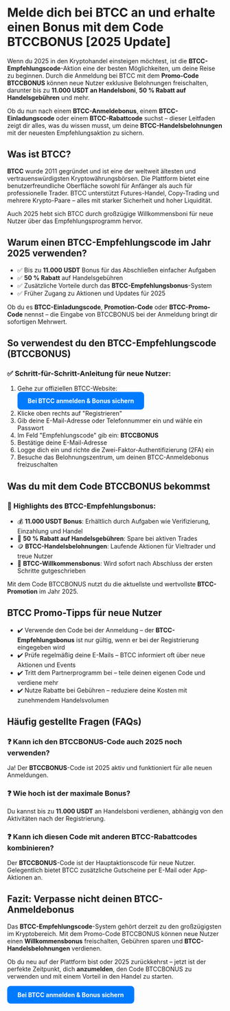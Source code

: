 <h1>Melde dich bei BTCC an und erhalte einen Bonus mit dem Code <span class="highlight">BTCCBONUS</span> [2025 Update]</h1>

<p>Wenn du 2025 in den Kryptohandel einsteigen möchtest, ist die <strong>BTCC-Empfehlungscode</strong>-Aktion eine der besten Möglichkeiten, um deine Reise zu beginnen. Durch die Anmeldung bei BTCC mit dem <strong>Promo-Code BTCCBONUS</strong> können neue Nutzer exklusive Belohnungen freischalten, darunter bis zu <strong>11.000 USDT an Handelsboni</strong>, <strong>50 % Rabatt auf Handelsgebühren</strong> und mehr.</p>

<p>Ob du nun nach einem <strong>BTCC-Anmeldebonus</strong>, einem <strong>BTCC-Einladungscode</strong> oder einem <strong>BTCC-Rabattcode</strong> suchst – dieser Leitfaden zeigt dir alles, was du wissen musst, um deine <strong>BTCC-Handelsbelohnungen</strong> mit der neuesten Empfehlungsaktion zu sichern.</p>

<h2>Was ist BTCC?</h2>
<p><strong>BTCC</strong> wurde 2011 gegründet und ist eine der weltweit ältesten und vertrauenswürdigsten Kryptowährungsbörsen. Die Plattform bietet eine benutzerfreundliche Oberfläche sowohl für Anfänger als auch für professionelle Trader. BTCC unterstützt Futures-Handel, Copy-Trading und mehrere Krypto-Paare – alles mit starker Sicherheit und hoher Liquidität.</p>

<p>Auch 2025 hebt sich BTCC durch großzügige Willkommensboni für neue Nutzer über das Empfehlungsprogramm hervor.</p>

<h2>Warum einen BTCC-Empfehlungscode im Jahr 2025 verwenden?</h2>
<ul>
  <li>✅ Bis zu <strong>11.000 USDT</strong> Bonus für das Abschließen einfacher Aufgaben</li>
  <li>✅ <strong>50 % Rabatt</strong> auf Handelsgebühren</li>
  <li>✅ Zusätzliche Vorteile durch das <strong>BTCC-Empfehlungsbonus</strong>-System</li>
  <li>✅ Früher Zugang zu Aktionen und Updates für 2025</li>
</ul>

<p>Ob du es <strong>BTCC-Einladungscode</strong>, <strong>Promotion-Code</strong> oder <strong>BTCC-Promo-Code</strong> nennst – die Eingabe von <span class="highlight">BTCCBONUS</span> bei der Anmeldung bringt dir sofortigen Mehrwert.</p>

<h2>So verwendest du den BTCC-Empfehlungscode (<span class="highlight">BTCCBONUS</span>)</h2>

<h3>✅ Schritt-für-Schritt-Anleitung für neue Nutzer:</h3>
<ol>
  <li>Gehe zur offiziellen BTCC-Website:  
    <a href="https://partner.btcc.com/us/c/BTCCBONUS/9303" target="_blank" style="display:inline-block;background-color:#007bff;color:#fff;padding:12px 24px;text-decoration:none;border-radius:8px;font-weight:bold;">
      Bei BTCC anmelden & Bonus sichern
    </a>
  </li>
  <li>Klicke oben rechts auf "Registrieren"</li>
  <li>Gib deine E-Mail-Adresse oder Telefonnummer ein und wähle ein Passwort</li>
  <li>Im Feld "Empfehlungscode" gib ein: <strong>BTCCBONUS</strong></li>
  <li>Bestätige deine E-Mail-Adresse</li>
  <li>Logge dich ein und richte die Zwei-Faktor-Authentifizierung (2FA) ein</li>
  <li>Besuche das Belohnungszentrum, um deinen BTCC-Anmeldebonus freizuschalten</li>
</ol>

<h2>Was du mit dem Code <span class="highlight">BTCCBONUS</span> bekommst</h2>

<h3>🎁 Highlights des BTCC-Empfehlungsbonus:</h3>
<ul>
  <li>💰 <strong>11.000 USDT Bonus</strong>: Erhältlich durch Aufgaben wie Verifizierung, Einzahlung und Handel</li>
  <li>🔻 <strong>50 % Rabatt auf Handelsgebühren</strong>: Spare bei aktiven Trades</li>
  <li>🪙 <strong>BTCC-Handelsbelohnungen</strong>: Laufende Aktionen für Vieltrader und treue Nutzer</li>
  <li>🎉 <strong>BTCC-Willkommensbonus</strong>: Wird sofort nach Abschluss der ersten Schritte gutgeschrieben</li>
</ul>

<p>Mit dem Code <span class="highlight">BTCCBONUS</span> nutzt du die aktuellste und wertvollste <strong>BTCC-Promotion</strong> im Jahr 2025.</p>

<h2>BTCC Promo-Tipps für neue Nutzer</h2>
<ul>
  <li>✔️ Verwende den Code bei der Anmeldung – der <strong>BTCC-Empfehlungsbonus</strong> ist nur gültig, wenn er bei der Registrierung eingegeben wird</li>
  <li>✔️ Prüfe regelmäßig deine E-Mails – BTCC informiert oft über neue Aktionen und Events</li>
  <li>✔️ Tritt dem Partnerprogramm bei – teile deinen eigenen Code und verdiene mehr</li>
  <li>✔️ Nutze Rabatte bei Gebühren – reduziere deine Kosten mit zunehmendem Handelsvolumen</li>
</ul>

<h2>Häufig gestellte Fragen (FAQs)</h2>
<h3>❓ Kann ich den BTCCBONUS-Code auch 2025 noch verwenden?</h3>
<p>Ja! Der <strong>BTCCBONUS</strong>-Code ist 2025 aktiv und funktioniert für alle neuen Anmeldungen.</p>

<h3>❓ Wie hoch ist der maximale Bonus?</h3>
<p>Du kannst bis zu <strong>11.000 USDT</strong> an Handelsboni verdienen, abhängig von den Aktivitäten nach der Registrierung.</p>

<h3>❓ Kann ich diesen Code mit anderen BTCC-Rabattcodes kombinieren?</h3>
<p>Der <strong>BTCCBONUS</strong>-Code ist der Hauptaktionscode für neue Nutzer. Gelegentlich bietet BTCC zusätzliche Gutscheine per E-Mail oder App-Aktionen an.</p>

<h2>Fazit: Verpasse nicht deinen BTCC-Anmeldebonus</h2>
<p>Das <strong>BTCC-Empfehlungscode</strong>-System gehört derzeit zu den großzügigsten im Kryptobereich. Mit dem Promo-Code <span class="highlight">BTCCBONUS</span> können neue Nutzer einen <strong>Willkommensbonus</strong> freischalten, Gebühren sparen und <strong>BTCC-Handelsbelohnungen</strong> verdienen.</p>

<p>Ob du neu auf der Plattform bist oder 2025 zurückkehrst – jetzt ist der perfekte Zeitpunkt, dich <strong>anzumelden</strong>, den Code <span class="highlight">BTCCBONUS</span> zu verwenden und mit einem Vorteil in den Handel zu starten.</p>

<a href="https://partner.btcc.com/us/c/BTCCBONUS/9303" target="_blank" style="display:inline-block;background-color:#007bff;color:#fff;padding:12px 24px;text-decoration:none;border-radius:8px;font-weight:bold;">
Bei BTCC anmelden & Bonus sichern
</a>
